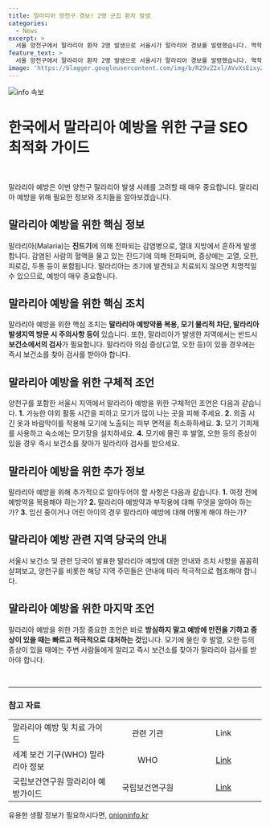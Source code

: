 ```yaml
---
title: 말라리아 양천구 경보! 2명 군집 환자 발생
categories:
  - News
excerpt: >
  서울 양천구에서 말라리아 환자 2명 발생으로 서울시가 말라리아 경보를 발령했습니다. 역학조사를 통해 확산을 막고, 모기 방제를 진행할 예정입니다. 말라리아 의심 증상이 있을 시 보건소에서 48시간 주기로 반복되는 오한과 발열을 확인할 수 있습니다.
feature_text: >
  서울 양천구에서 말라리아 환자 2명 발생으로 서울시가 말라리아 경보를 발령했습니다. 역학조사를 통해 확산을 막고, 모기 방제를 진행할 예정입니다. 말라리아 의심 증상이 있을 시 보건소에서 48시간 주기로 반복되는 오한과 발열을 확인할 수 있습니다.
image: 'https://blogger.googleusercontent.com/img/b/R29vZ2xl/AVvXsEixyZcFfHzMRdzZMjFBmAUKJYCLCGyLL1o632UiGVXcaFdKo_bkvkuCioo0uUKlGfBVcT3P84aROyZIXSBEx3Aw5nCQ3pTgDom1WDC4m8eifvWiAmWEEVb4x6G_l8C0QH225ldMjyaFvpxGEBGNO37VmDTDMHGhJPq73UglMfDca1-0aw/s1600/blogspot.png'
---
```


<p><img src="https://blogger.googleusercontent.com/img/b/R29vZ2xl/AVvXsEixyZcFfHzMRdzZMjFBmAUKJYCLCGyLL1o632UiGVXcaFdKo_bkvkuCioo0uUKlGfBVcT3P84aROyZIXSBEx3Aw5nCQ3pTgDom1WDC4m8eifvWiAmWEEVb4x6G_l8C0QH225ldMjyaFvpxGEBGNO37VmDTDMHGhJPq73UglMfDca1-0aw/s1600/blogspot.png" alt="info 속보" /></p>

<h1>한국에서 말라리아 예방을 위한 구글 SEO 최적화 가이드</h1>

<p data-ke-size="size16">&nbsp;</p>

<p>말라리아 예방은 이번 양천구 말라리아 발생 사례를 고려할 때 매우 중요합니다. 말라리아 예방을 위해 필요한 정보와 조치들을 알아보겠습니다.</p>

<h2 data-ke-size="size26">말라리아 예방을 위한 핵심 정보</h2>

<p data-ke-size="size16">말라리아(Malaria)는 <b>진드기</b>에 의해 전파되는 감염병으로, 열대 지방에서 흔하게 발생합니다. 감염된 사람의 혈액을 물고 있는 진드기에 의해 전파되며, 증상에는 고열, 오한, 피로감, 두통 등이 포함됩니다. 말라리아는 조기에 발견되고 치료되지 않으면 치명적일 수 있으므로, 예방이 매우 중요합니다.</p>

<h2 data-ke-size="size26">말라리아 예방을 위한 핵심 조치</h2>

<p data-ke-size="size16">말라리아 예방을 위한 핵심 조치는 <b>말라리아 예방약품 복용, 모기 물리적 차단, 말라리아 발생지역 방문 시 주의사항 등이</b> 있습니다. 또한, 말라리아가 발생한 지역에서는 반드시 <b>보건소에서의 검사</b>가 필요합니다. 말라리아 의심 증상(고열, 오한 등)이 있을 경우에는 즉시 보건소를 찾아 검사를 받아야 합니다.</p>

<h2 data-ke-size="size26">말라리아 예방을 위한 구체적 조언</h2>

<p data-ke-size="size16">양천구를 포함한 서울시 지역에서 말라리아 예방을 위한 구체적인 조언은 다음과 같습니다. <b>1.</b> 가능한 야외 활동 시간을 피하고 모기가 많이 나는 곳을 피해 주세요. <b>2.</b> 외출 시 긴 옷과 바람막이를 착용해 모기에 노출되는 피부 면적을 최소화하세요. <b>3.</b> 모기 기피제를 사용하고 숙소에는 모기장을 설치하세요. <b>4.</b> 모기에 물린 후 발열, 오한 등의 증상이 있을 경우 즉시 보건소를 찾아가 말라리아 검사를 받으세요.</p>

<h2 data-ke-size="size26">말라리아 예방을 위한 추가 정보</h2>

<p data-ke-size="size16">말라리아 예방을 위해 추가적으로 알아두어야 할 사항은 다음과 같습니다. <b>1.</b> 여정 전에 예방약을 복용해야 하는가? <b>2.</b> 말라리아 예방약과 부작용에 대해 무엇을 알아야 하는가? <b>3.</b> 임신 중이거나 어린 아이의 경우 말라리아 예방에 대해 어떻게 해야 하는가?</p>

<h2 data-ke-size="size26">말라리아 예방 관련 지역 당국의 안내</h2>

<p data-ke-size="size16">서울시 보건소 및 관련 당국이 발표한 말라리아 예방에 대한 안내와 조치 사항을 꼼꼼히 살펴보고, 양천구를 비롯한 해당 지역 주민들은 안내에 따라 적극적으로 협조해야 합니다.</p>

<h2 data-ke-size="size26">말라리아 예방을 위한 마지막 조언</h2>

<p data-ke-size="size16">말라리아 예방을 위한 가장 중요한 조언은 바로 <b>방심하지 말고 예방에 만전을 기하고 증상이 있을 때는 빠르고 적극적으로 대처하는 것</b>입니다. 모기에 물린 후 발열, 오한 등의 증상이 있을 때에는 주변 사람들에게 알리고 즉시 보건소를 찾아가 말라리아 검사를 받아야 합니다.</p>

<p data-ke-size="size16">&nbsp;</p>

<hr>

<h3 data-ke-size="size24">참고 자료</h3>

<table>
    <tbody>
        <tr>
            <td>말라리아 예방 및 치료 가이드</td>
            <td style="text-align: center; width: 30%;">관련 기관</td>
            <td style="text-align: center; width: 30%;">Link</td>
        </tr>
        <tr>
            <td>세계 보건 기구(WHO) 말라리아 정보</td>
            <td style="text-align: center;">WHO</td>
            <td style="text-align: center;"><a href="https://www.who.int/health-topics/malaria#tab=tab_1">Link</a></td>
        </tr>
        <tr>
            <td>국립보건연구원 말라리아 예방가이드</td>
            <td style="text-align: center;">국립보건연구원</td>
            <td style="text-align: center;"><a href="http://www.cdc.go.kr/npt/biz/npp/portal/nppPblctDtaView.do?pblctDtaSeAt=1&pblctDtaSn=144#">Link</a></td>
        </tr>
    </tbody>
</table>
유용한 생활 정보가 필요하시다면, <a href="https://onioninfo.kr" rel="dofollow">onioninfo.kr</a>



